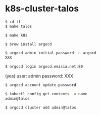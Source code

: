 # k8s-cluster-talos

```bash
$ cd tf
$ make talos
```
```bash
$ make k8s
```

```bash
$ brew install argocd
```

```bash
$ argocd admin initial-password -n argocd
XXX
```

```bash
$ argocd login argocd.emisia.net:80
```
(yes)
user: admin
password: XXX

```bash
$ argocd account update-password
```
```bash
$ kubectl config get-contexts -o name
admin@talos
```
```bash
$ argocd cluster add admin@talos
```